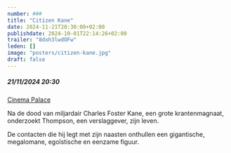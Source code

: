 ```yaml
---
number: ###
title: "Citizen Kane"
date: 2024-11-21T20:30:00+02:00
publishdate: 2024-10-01T22:14:26+02:00
trailer: "8dxh3lwdOFw"
leden: []
image: "posters/citizen-kane.jpg"
draft: false
---
```


##### 21/11/2024 20:30

[Cinema Palace](https://cinema-palace.be/nl/film/citizen-kane)

Na de dood van miljardair Charles Foster Kane, een grote krantenmagnaat,
onderzoekt Thompson, een verslaggever, zijn leven.
<!--more-->
De contacten die hij legt met zijn naasten onthullen een gigantische,
megalomane, egoïstische en eenzame figuur.
